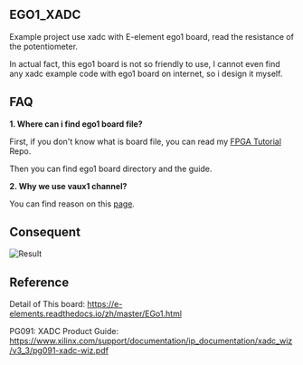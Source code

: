 ## EGO1_XADC

Example project use xadc with E-element ego1 board, read the resistance of the potentiometer. 

In actual fact, this ego1 board is not so friendly to use, I cannot even find any xadc example code with ego1 board on internet, so i design it myself.

## FAQ

**1. Where can i find ego1 board file?**

First, if you don't know what is board file, you can read my [FPGA Tutorial]( https://github.com/LeiWang1999/EGO1_XADC ) Repo.

Then you can find ego1 board directory and the guide.

**2. Why we use vaux1 channel?**

You can find reason on this [page]( https://e-elements.readthedocs.io/zh/master/EGo1.html#id10).

## Consequent

![Result](http://leiblog.wang/static/image/2020/9/IMG_1829.gif)

## Reference

Detail of This board: https://e-elements.readthedocs.io/zh/master/EGo1.html

PG091: XADC Product Guide:  https://www.xilinx.com/support/documentation/ip_documentation/xadc_wiz/v3_3/pg091-xadc-wiz.pdf 
